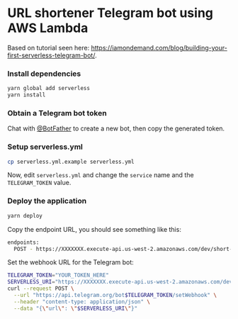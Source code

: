 # URL shortener Telegram bot using AWS Lambda

Based on tutorial seen here: https://iamondemand.com/blog/building-your-first-serverless-telegram-bot/.

### Install dependencies

```sh
yarn global add serverless
yarn install
```

### Obtain a Telegram bot token

Chat with [@BotFather](https://telegram.me/BotFather) to create a new bot, then copy the generated token.

### Setup serverless.yml

```sh
cp serverless.yml.example serverless.yml
```

Now, edit `serverless.yml` and change the `service` name and the `TELEGRAM_TOKEN` value.

### Deploy the application

```sh
yarn deploy
```

Copy the endpoint URL, you should see something like this:

```sh
endpoints:
  POST - https://XXXXXXX.execute-api.us-west-2.amazonaws.com/dev/short-bot
```

Set the webhook URL for the Telegram bot:

```sh
TELEGRAM_TOKEN="YOUR_TOKEN_HERE"
SERVERLESS_URI="https://XXXXXXX.execute-api.us-west-2.amazonaws.com/dev/short-bot"
curl --request POST \
  --url "https://api.telegram.org/bot$TELEGRAM_TOKEN/setWebhook" \
  --header "content-type: application/json" \
  --data "{\"url\": \"$SERVERLESS_URI\"}"
```